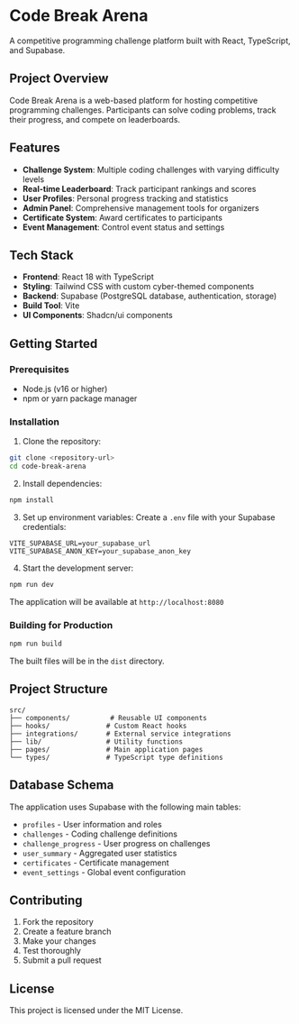 # Code Break Arena

A competitive programming challenge platform built with React, TypeScript, and Supabase.

## Project Overview

Code Break Arena is a web-based platform for hosting competitive programming challenges. Participants can solve coding problems, track their progress, and compete on leaderboards.

## Features

- **Challenge System**: Multiple coding challenges with varying difficulty levels
- **Real-time Leaderboard**: Track participant rankings and scores
- **User Profiles**: Personal progress tracking and statistics
- **Admin Panel**: Comprehensive management tools for organizers
- **Certificate System**: Award certificates to participants
- **Event Management**: Control event status and settings

## Tech Stack

- **Frontend**: React 18 with TypeScript
- **Styling**: Tailwind CSS with custom cyber-themed components
- **Backend**: Supabase (PostgreSQL database, authentication, storage)
- **Build Tool**: Vite
- **UI Components**: Shadcn/ui components

## Getting Started

### Prerequisites

- Node.js (v16 or higher)
- npm or yarn package manager

### Installation

1. Clone the repository:
```bash
git clone <repository-url>
cd code-break-arena
```

2. Install dependencies:
```bash
npm install
```

3. Set up environment variables:
Create a `.env` file with your Supabase credentials:
```
VITE_SUPABASE_URL=your_supabase_url
VITE_SUPABASE_ANON_KEY=your_supabase_anon_key
```

4. Start the development server:
```bash
npm run dev
```

The application will be available at `http://localhost:8080`

### Building for Production

```bash
npm run build
```

The built files will be in the `dist` directory.

## Project Structure

```
src/
├── components/          # Reusable UI components
├── hooks/              # Custom React hooks
├── integrations/       # External service integrations
├── lib/                # Utility functions
├── pages/              # Main application pages
└── types/              # TypeScript type definitions
```

## Database Schema

The application uses Supabase with the following main tables:
- `profiles` - User information and roles
- `challenges` - Coding challenge definitions
- `challenge_progress` - User progress on challenges
- `user_summary` - Aggregated user statistics
- `certificates` - Certificate management
- `event_settings` - Global event configuration

## Contributing

1. Fork the repository
2. Create a feature branch
3. Make your changes
4. Test thoroughly
5. Submit a pull request

## License

This project is licensed under the MIT License.